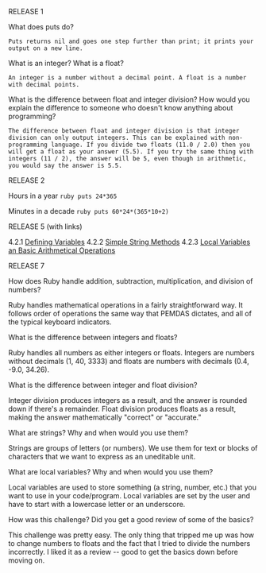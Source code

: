RELEASE 1

  What does puts do?

    Puts returns nil and goes one step further than print; it prints your output on a new line.

  What is an integer? What is a float?

    An integer is a number without a decimal point. A float is a number with decimal points.

  What is the difference between float and integer division? How would you explain the difference to someone who doesn't know anything about programming?

    The difference between float and integer division is that integer division can only output integers. This can be explained with non-programming language. If you divide two floats (11.0 / 2.0) then you will get a float as your answer (5.5). If you try the same thing with integers (11 / 2), the answer will be 5, even though in arithmetic, you would say the answer is 5.5.

RELEASE 2

  Hours in a year
    ```ruby
    puts 24*365
    ```

  Minutes in a decade
    ```ruby
    puts 60*24*(365*10+2)
    ```

RELEASE 5 (with links)

4.2.1 [Defining Variables](defining-variables.rb)
4.2.2 [Simple String Methods](simple-string.rb)
4.2.3 [Local Variables an Basic Arithmetical Operations](basic-math.rb)

RELEASE 7

How does Ruby handle addition, subtraction, multiplication, and division of numbers?

  Ruby handles mathematical operations in a fairly straightforward way. It follows order of operations the same way that PEMDAS dictates, and all of the typical keyboard indicators.

What is the difference between integers and floats?

  Ruby handles all numbers as either integers or floats. Integers are numbers without decimals (1, 40, 3333) and floats are numbers with decimals (0.4, -9.0, 34.26).

What is the difference between integer and float division?

  Integer division produces integers as a result, and the answer is rounded down if there's a remainder. Float division produces floats as a result, making the answer mathematically "correct" or "accurate."

What are strings? Why and when would you use them?

  Strings are groups of letters (or numbers). We use them for text or blocks of characters that we want to express as an uneditable unit.

What are local variables? Why and when would you use them?

  Local variables are used to store something (a string, number, etc.) that you want to use in your code/program. Local variables are set by the user and have to start with a lowercase letter or an underscore.

How was this challenge? Did you get a good review of some of the basics?

  This challenge was pretty easy. The only thing that tripped me up was how to change numbers to floats and the fact that I tried to divide the numbers incorrectly. I liked it as a review -- good to get the basics down before moving on.
